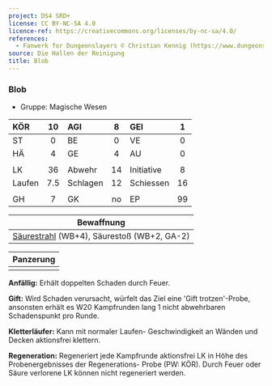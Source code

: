 ```yaml
---
project: DS4 SRD+
license: CC BY-NC-SA 4.0
licence-ref: https://creativecommons.org/licenses/by-nc-sa/4.0/
references: 
  - Fanwerk for Dungeonslayers © Christian Kennig (https://www.dungeonslayers.net/)
source: Die Hallen der Reinigung
title: Blob
---
```


### Blob

- Gruppe: Magische Wesen

| KÖR    | 10  | AGI      |  8  | GEI        |  1  |
| :----- | :-: | :------- | :-: | :--------- | :-: |
| ST     |  0  | BE       |  0  | VE         |  0  |
| HÄ     |  4  | GE       |  4  | AU         |  0  |
|        |     |          |     |            |     |
| LK     | 36  | Abwehr   | 14  | Initiative |  8  |
| Laufen | 7.5 | Schlagen | 12  | Schiessen  | 16  |
|        |     |          |     |            |     |
| GH     |  7  | GK       | no  | EP         | 99  |

|                 Bewaffnung                 |
| :----------------------------------------: |
| [Säurestrahl](../../fanwerk/zauber/saeurestrahl.md) (WB+4), Säurestoß (WB+2, GA-2) |

| Panzerung |
| :-------: |
|           |

**Anfällig:** Erhält doppelten Schaden durch Feuer.

**Gift:** Wird Schaden verursacht, würfelt das Ziel eine 'Gift trotzen'-Probe, ansonsten erhält es W20 Kampfrunden lang 1 nicht abwehrbaren Schadenspunkt pro Runde.

**Kletterläufer:** Kann mit normaler Laufen- Geschwindigkeit an Wänden und Decken aktionsfrei klettern.

**Regeneration:** Regeneriert jede Kampfrunde aktionsfrei LK in Höhe des Probenergebnisses der Regenerations- Probe (PW: KÖR). Durch Feuer oder Säure verlorene LK können nicht regeneriert werden.

